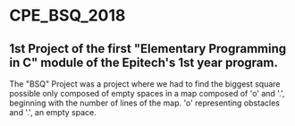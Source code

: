 # CPE_BSQ_2018

## 1st Project of the first "Elementary Programming in C" module of the Epitech's 1st year program.

The "BSQ" Project was a project where we had to find the biggest square possible only composed of
empty spaces in a map composed of 'o' and '.', beginning with the number of lines of the map. 'o' 
representing obstacles and '.', an empty space.


